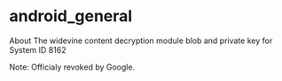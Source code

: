 # android_general
About The widevine content decryption module blob and private key for System ID 8162

Note: Officialy revoked by Google.
